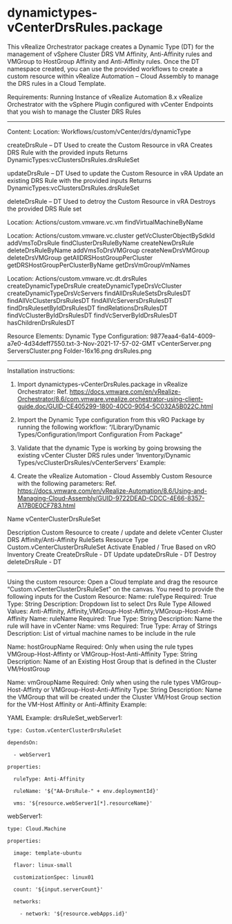 # dynamictypes-vCenterDrsRules.package

This vRealize Orchestrator package creates a Dynamic Type (DT) for the management of vSphere Cluster DRS VM Affinity, Anti-Affinity rules and VMGroup to HostGroup Affinity and Anti-Affinity rules.  Once the DT namespace created, you can use the provided workflows to create a custom resource within vRealize Automation – Cloud Assembly to manage the DRS rules in a Cloud Template.
 

Requirements:
Running Instance of vRealize Automation 8.x
vRealize Orchestrator with the vSphere Plugin configured with vCenter Endpoints that you wish to manage the Cluster DRS Rules

________________________________________
Content:
Location: Workflows/custom/vCenter/drs/dynamicType

createDrsRule – DT
Used to create the Custom Resource in vRA
Creates DRS Rule with the provided inputs
Returns DynamicTypes:vcClustersDrsRules.drsRuleSet

updateDrsRule – DT
Used to update the Custom Resource in vRA
Update an existing DRS Rule with the provided inputs
Returns DynamicTypes:vcClustersDrsRules.drsRuleSet

deleteDrsRule – DT
Used to detroy the Custom Resource in vRA
Destroys the provided DRS Rule set

Location: Actions/custom.vmware.vc.vm
findVirtualMachineByName

Location: Actions/custom.vmware.vc.cluster
getVcClusterObjectBySdkId
addVmsToDrsRule
findClusterDrsRuleByName
createNewDrsRule
deleteDrsRuleByName
addVmsToDrsVMGroup
createNewDrsVMGroup
deleteDrsVMGroup
getAllDRSHostGroupPerCluster
getDRSHostGroupPerClusterByName
getDrsVmGroupVmNames

Location: Actions/custom.vmware.vc.dt.drsRules
createDynamicTypeDrsRule
createDynamicTypeDrsVcCluster
createDynamicTypeDrsVcServers
findAllDrsRuleSetsDrsRulesDT
findAllVcClustersDrsRulesDT
findAllVcServersDrsRulesDT
findDrsRulesetByIdDrsRulesDT
findRelationsDrsRulesDT
findVcClusterByIdDrsRulesDT
findVcServerByIdDrsRulesDT
hasChildrenDrsRulesDT

Resource Elements:
Dynamic Type Configuration:
9877eaa4-6a14-4009-a7e0-4d34deff7550.txt-3-Nov-2021-17-57-02-GMT
vCenterServer.png
ServersCluster.png
Folder-16x16.png
drsRules.png
________________________________________

Installation instructions:
1.	Import dynamictypes-vCenterDrsRules.package in vRealize Orchestrator:
Ref. https://docs.vmware.com/en/vRealize-Orchestrator/8.6/com.vmware.vrealize.orchestrator-using-client-guide.doc/GUID-CE405299-1800-40C0-9054-5C032A5B022C.html
2.	Import the Dynamic Type configuration from this vRO Package by running the following workflow: “/Library/Dynamic Types/Configuration/Import Configuration From Package”
3.	Validate that the dynamic Type is working by going browsing the existing vCenter Cluster DRS rules under ‘Inventory/Dynamic Types/vcClusterDrsRules/vCenterServers’
Example:
	 
 
4.	Create the vRealize Automation - Cloud Assembly Custom Resource with the following parameters:
Ref. https://docs.vmware.com/en/vRealize-Automation/8.6/Using-and-Managing-Cloud-Assembly/GUID-9722DEAD-CDCC-4E66-8357-A17B0E0CF783.html

Name	vCenterClusterDrsRuleSet

Description	Custom Resource to create / update and delete vCenter Cluster DRS Affinity/Anti-Affinity RuleSets
Resource Type	Custom.vCenterClusterDrsRuleSet
Activate	Enabled / True
Based on	vRO Inventory
Create	CreateDrsRule - DT
Update	updateDrsRule - DT
Destroy	deleteDrsRule - DT

________________________________________

Using the custom resource:
Open a Cloud template and drag the resource “Custom.vCenterClusterDrsRuleSet” on the canvas.  You need to provide the following inputs for the Custom Resource:
Name:  ruleType 
Required: True
Type: String
Description: Dropdown list to select Drs Rule Type
Allowed Values: Anti-Affinity, Affinity,VMGroup-Host-Affinty,VMGroup-Host-Anti-Affinity
Name: ruleName
Required: True
Type: String
Description: Name the rule will have in vCenter
Name: vms
Required: True
Type: Array of Strings
Description: List of virtual machine names to be include in the rule

Name: hostGroupName
Required: Only when using the rule types VMGroup-Host-Affinty or VMGroup-Host-Anti-Affinity
Type: String
Description:   Name of an Existing Host Group that is defined in the Cluster VM/HostGroup

Name: vmGroupName
Required: Only when using the rule types VMGroup-Host-Affinty or VMGroup-Host-Anti-Affinity
Type: String
Description: Name the VMGroup that will be created under the Cluster VM/Host Group section for the VM-Host Affinity or Anti-Affinity 
Example: 
 

YAML Example:
drsRuleSet_webServer1:

    type: Custom.vCenterClusterDrsRuleSet

    dependsOn:

      - webServer1

    properties:

      ruleType: Anti-Affinity

      ruleName: '${"AA-DrsRule-" + env.deploymentId}'

      vms: '${resource.webServer1[*].resourceName}'

webServer1:

    type: Cloud.Machine

    properties:

      image: template-ubuntu

      flavor: linux-small

      customizationSpec: linux01

      count: '${input.serverCount}'

      networks:

        - network: '${resource.webApps.id}'
